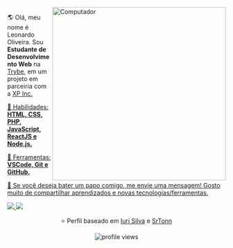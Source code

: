 <img src="https://raw.githubusercontent.com/MicaelliMedeiros/micaellimedeiros/master/image/computer-illustration.png" min-width="400px" max-width="400px" width="400px" align="right" alt="Computador">

<p align="left"> 
  🌎 Olá, meu nome é Leonardo Oliveira. Sou <strong>Estudante de Desenvolvimento Web</strong> na <a href="https://betrybe.com/" target="_blank">Trybe</a>, em um projeto em parceiria com a <a href="https://www.xpinc.com/" target="_blank">XP Inc.
</p>

<p align="left">
  🦄 Habilidades: <strong>HTML, CSS, PHP, JavaScript, ReactJS e Node.js.</strong>
</p>

<p align="left">
  💼 Ferramentas: <strong>VSCode, Git e GitHub.</strong>
</p>

<p align="left">
  💌 Se você deseja bater um papo comigo, me envie uma mensagem! Gosto muito de compartilhar aprendizados e novas tecnologias/ferramentas.
</p>

<p align="left">
  <a href="https://www.linkedin.com/in/leostk" alt="Linkedin">
    <img src="https://img.shields.io/badge/-LinkedIn-%230077B5?style=for-the-badge&logo=linkedin&logoColor=white" target="_blank">
  </a>
  
  <a href="https://t.me/leostk" alt="Telegram">
    <img src="https://img.shields.io/badge/Telegram-2CA5E0?style=for-the-badge&logo=telegram&logoColor=white" target="_blank">
  </a>
</p>
<div align="center">
  <p>
    ⭐️ Perfil baseado em <a href="https://github.com/iuricode">Iuri Silva</a> e <a href="https://github.com/SrTonn">SrTonn</a>
  </p>
    <p></p>
  <img src="https://komarev.com/ghpvc/?username=agsleonardo" alt="profile views" />
</div>